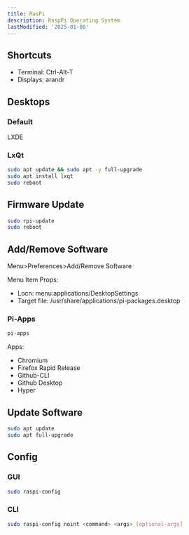 ```yaml
---
title: RasPi
description: RaspPi Operating System
lastModified: '2025-01-08'
---
```


## Shortcuts

- Terminal: Ctrl-Alt-T
- Displays: arandr

## Desktops

### Default

LXDE

### LxQt

```bash
sudo apt update && sudo apt -y full-upgrade
sudo apt install lxqt
sudo reboot
```

## Firmware Update

```bash
sudo rpi-update
sudo reboot
```

## Add/Remove Software

Menu>Preferences>Add/Remove Software

Menu Item Props:

- Locn: menu:applications/DesktopSettings
- Target file: /usr/share/applications/pi-packages.desktop

### Pi-Apps

```bash
pi-apps
```

Apps:

- Chromium
- Firefox Rapid Release
- Github-CLI
- Github Desktop
- Hyper

## Update Software

```bash
sudo apt update
sudo apt full-upgrade
```

## Config

### GUI

```bash
sudo raspi-config
```

### CLI

```bash
sudo raspi-config noint <command> <args> [optional-args]
```
